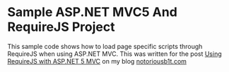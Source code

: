 # Sample ASP.NET MVC5 And RequireJS Project

This sample code shows how to load page specific scripts through RequireJS when using ASP.NET MVC.
This was written for the post [Using RequireJS with ASP.NET 5 MVC](http://notoriousb1t.com/blog/article/using-require-with-razor) on my blog [notoriousb1t.com](http://notoriousb1t.com)
